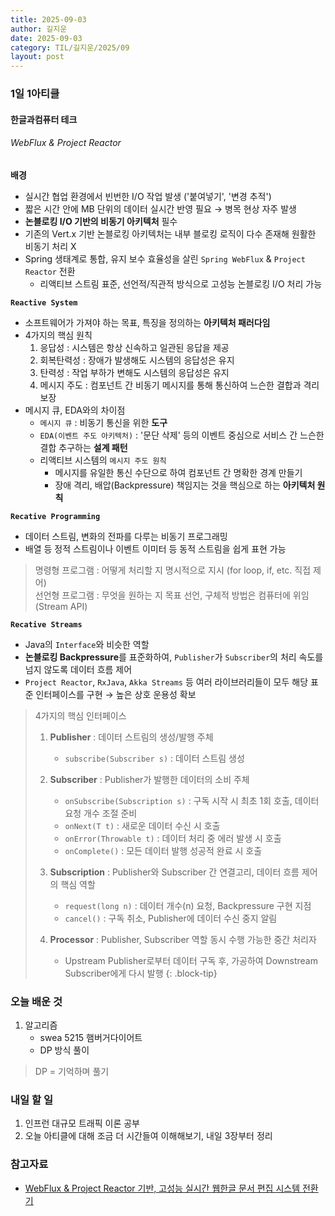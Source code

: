 ```yaml
---
title: 2025-09-03
author: 길지운
date: 2025-09-03
category: TIL/길지운/2025/09
layout: post
---
```


### 1일 1아티클
#### 한글과컴퓨터 테크
###### WebFlux & Project Reactor
**배경**
- 실시간 협업 환경에서 빈번한 I/O 작업 발생 ('붙여넣기', '변경 추적')
- 짧은 시간 안에 MB 단위의 데이터 실시간 반영 필요 → 병목 현상 자주 발생
- **논블로킹 I/O 기반의 비동기 아키텍처** 필수
- 기존의 Vert.x 기반 논블로킹 아키텍처는 내부 블로킹 로직이 다수 존재해 원활한 비동기 처리 X
- Spring 생태계로 통합, 유지 보수 효율성을 살린 `Spring WebFlux` & `Project Reactor` 전환
  - 리액티브 스트림 표준, 선언적/직관적 방식으로 고성능 논블로킹 I/O 처리 가능
  
**`Reactive System`**
- 소프트웨어가 가져야 하는 목표, 특징을 정의하는 **아키텍처 패러다임**
- 4가지의 핵심 원칙
  1. 응답성 : 시스템은 항상 신속하고 일관된 응답을 제공
  2. 회복탄력성 : 장애가 발생해도 시스템의 응답성은 유지
  3. 탄력성 : 작업 부하가 변해도 시스템의 응답성은 유지
  4. 메시지 주도 : 컴포넌트 간 비동기 메시지를 통해 통신하여 느슨한 결합과 격리 보장
- 메시지 큐, EDA와의 차이점
  - `메시지 큐` : 비동기 통신을 위한 **도구**
  - `EDA(이벤트 주도 아키텍처)` : '문단 삭제' 등의 이벤트 중심으로 서비스 간 느슨한 결합 추구하는 **설계 패턴**
  - 리액티브 시스템의 `메시지 주도 원칙`
    - 메시지를 유일한 통신 수단으로 하여 컴포넌트 간 명확한 경계 만들기
    - 장애 격리, 배압(Backpressure) 책임지는 것을 핵심으로 하는 **아키텍처 원칙**
  
**`Recative Programming`**
- 데이터 스트림, 변화의 전파를 다루는 비동기 프로그래밍
- 배열 등 정적 스트림이나 이벤트 이미터 등 동적 스트림을 쉽게 표현 가능
  
> 명령형 프로그램 : 어떻게 처리할 지 명시적으로 지시 (for loop, if, etc. 직접 제어)  
> 선언형 프로그램 : 무엇을 원하는 지 목표 선언, 구체적 방법은 컴퓨터에 위임 (Stream API)
  
**`Recative Streams`**
- Java의 `Interface`와 비슷한 역할
- **논블로킹 Backpressure**를 표준화하여, `Publisher`가 `Subscriber`의 처리 속도를 넘지 않도록 데이터 흐름 제어
- `Project Reactor`, `RxJava`, `Akka Streams` 등 여러 라이브러리들이 모두 해당 표준 인터페이스를 구현 → 높은 상호 운용성 확보
> 4가지의 핵심 인터페이스  
>  1. **Publisher** : 데이터 스트림의 생성/발행 주체
>     - `subscribe(Subscriber s)` : 데이터 스트림 생성
>  
>  2. **Subscriber** : Publisher가 발행한 데이터의 소비 주체
>     - `onSubscribe(Subscription s)` : 구독 시작 시 최초 1회 호출, 데이터 요청 개수 조절 준비
>     - `onNext(T t)` : 새로운 데이터 수신 시 호출
>     - `onError(Throwable t)` : 데이터 처리 중 에러 발생 시 호출
>     - `onComplete()` : 모든 데이터 발행 성공적 완료 시 호출
>  
>  3. **Subscription** : Publisher와 Subscriber 간 연결고리, 데이터 흐름 제어의 핵심 역할
>     - `request(long n)` : 데이터 개수(n) 요청, Backpressure 구현 지점
>     - `cancel()` : 구독 취소, Publisher에 데이터 수신 중지 알림
>  
>  4. **Processor** : Publisher, Subscriber 역할 동시 수행 가능한 중간 처리자
>     - Upstream Publisher로부터 데이터 구독 후, 가공하여 Downstream Subscriber에게 다시 발행
{: .block-tip}
  
### 오늘 배운 것
1. 알고리즘
   - swea 5215 햄버거다이어트
   - DP 방식 풀이
  
> DP = 기억하며 풀기
  
### 내일 할 일
1. 인프런 대규모 트래픽 이론 공부
2. 오늘 아티클에 대해 조금 더 시간들여 이해해보기, 내일 3장부터 정리
  
### 참고자료
- [WebFlux & Project Reactor 기반, 고성능 실시간 웹한글 문서 편집 시스템 전환기](https://tech.hancom.com/webflux-project-reactor-webhwp/)